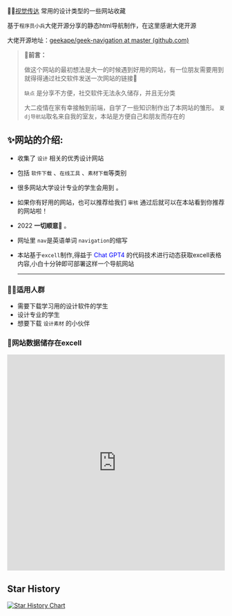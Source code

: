 ✍🏼[视觉传达](https://xiaolongmr.github.io/) 常用的设计类型的一些网站收藏

基于`程序员小兵`大佬开源分享的静态html导航制作，在这里感谢大佬开源

大佬开源地址：[geekape/geek-navigation at master (github.com)](https://github.com/geekape/geek-navigation/tree/master)

> **👋前言：**
>
> 做这个网站的最初想法是大一的时候遇到好用的网站，有一位朋友需要用到就得得通过社交软件发送一次网站的链接🔗
>
> `缺点` 是分享不方便，社交软件无法永久储存，并且无分类
>
> 大二疫情在家有幸接触到前端，自学了一些知识制作出了本网站的雏形。 `夏dj导航站`取名来自我的室友，本站是方便自己和朋友而存在的

## ✨网站的介绍:

* 收集了 `设计` 相关的优秀设计网站

* 包括 `软件下载` 、`在线工具` 、`素材下载`等类别

* 很多网站大学设计专业的学生会用到 。

* 如果你有好用的网站，也可以推荐给我们 `审核` 通过后就可以在本站看到你推荐的网站啦！

* 2022 **一切顺意🙏** 。

* 网址里 `nav`是英语单词 `navigation`的缩写

* 本站基于`excell`制作,得益于<span style="color:blue;"> Chat GPT4 </span>的代码技术进行动态获取excell表格内容,小白十分钟即可部署这样一个导航网站

  ---

### 🏃‍♂️适用人群

*   需要下载学习用的设计软件的学生
*   设计专业的学生
*   想要下载 `设计素材` 的小伙伴

### 🦄网站数据储存在excell

<iframe   src="https://view.officeapps.live.com/op/view.aspx?src=https://dh.4everland.app/2.xlsx"   width="100%"   height="500px"   frameborder="0" ></iframe>

## Star History

<a href="https://star-history.com/#xiaolongmr/xiaolongmr.github.io&Date">
  <picture>
    <source media="(prefers-color-scheme: dark)" srcset="https://api.star-history.com/svg?repos=xiaolongmr/xiaolongmr.github.io&type=Date&theme=dark" />
    <source media="(prefers-color-scheme: light)" srcset="https://api.star-history.com/svg?repos=xiaolongmr/xiaolongmr.github.io&type=Date" />
    <img alt="Star History Chart" src="https://api.star-history.com/svg?repos=xiaolongmr/xiaolongmr.github.io&type=Date" />
  </picture>
</a>


